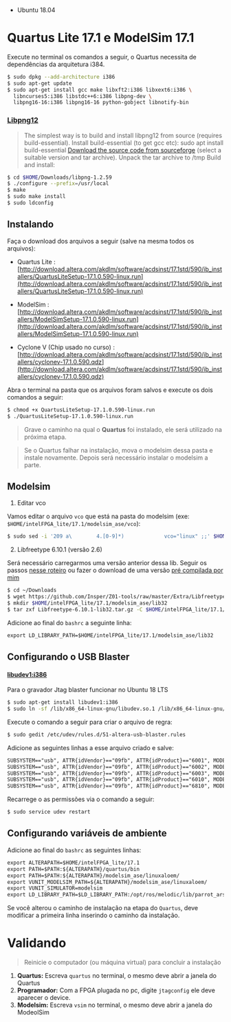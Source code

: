 - Ubuntu 18.04

# Quartus Lite 17.1 e ModelSim 17.1

Execute no terminal os comandos a seguir, o Quartus necessita de dependências da arquitetura i384.

``` bash
$ sudo dpkg --add-architecture i386
$ sudo apt-get update
$ sudo apt-get install gcc make libxft2:i386 libxext6:i386 \
  libncurses5:i386 libstdc++6:i386 libpng-dev \
  libpng16-16:i386 libpng16-16 python-gobject libnotify-bin 
```

### [Libpng12](http://www.bitsnbites.eu/installing-intelaltera-quartus-in-ubuntu-17-10/)

> The simplest way is to build and install libpng12 from source (requires build-essential).
>    Install build-essential (to get gcc etc): sudo apt install build-essential
>    [Download the source code from sourceforge](https://sourceforge.net/projects/libpng/files/libpng12/1.2.59/libpng-1.2.59.tar.xz/download) (select a suitable version and tar archive).
>    Unpack the tar archive to /tmp
>    Build and install:

```bash
$ cd $HOME/Downloads/libpng-1.2.59
$ ./configure --prefix=/usr/local
$ make
$ sudo make install
$ sudo ldconfig
```


## Instalando  

Faça o download dos arquivos a seguir (salve na mesma todos os arquivos):

- Quartus Lite : [http://download.altera.com/akdlm/software/acdsinst/17.1std/590/ib_installers/QuartusLiteSetup-17.1.0.590-linux.run](http://download.altera.com/akdlm/software/acdsinst/17.1std/590/ib_installers/QuartusLiteSetup-17.1.0.590-linux.run)

-  ModelSim : [http://download.altera.com/akdlm/software/acdsinst/17.1std/590/ib_installers/ModelSimSetup-17.1.0.590-linux.run](http://download.altera.com/akdlm/software/acdsinst/17.1std/590/ib_installers/ModelSimSetup-17.1.0.590-linux.run)

-  Cyclone V (Chip usado no curso) : [http://download.altera.com/akdlm/software/acdsinst/17.1std/590/ib_installers/cyclonev-17.1.0.590.qdz](http://download.altera.com/akdlm/software/acdsinst/17.1std/590/ib_installers/cyclonev-17.1.0.590.qdz)

Abra o terminal na pasta que os arquivos foram salvos e execute os dois comandos a seguir:

``` bash
$ chmod +x QuartusLiteSetup-17.1.0.590-linux.run
$ ./QuartusLiteSetup-17.1.0.590-linux.run
```

>  Grave o caminho na qual o **Quartus** foi instalado, ele será utilizado na próxima etapa.

> Se o Quartus falhar na instalação, mova o modelsim dessa pasta e instale novamente. Depois será necessário instalar o modelsim a parte.

## Modelsim

1. Editar vco

Vamos editar o arquivo `vco` que está na pasta do modelsim (exe: `$HOME/intelFPGA_lite/17.1/modelsim_ase/vco`):

```bash
$ sudo sed -i '209 a\        4.[0-9]*)             vco="linux" ;;' $HOME/intelFPGA_lite/17.1/modelsim_ase/vco
```

2. Libfreetype 6.10.1 (versão 2.6)

Será necessário carregarmos uma versão anterior dessa lib. Seguir os passos [nesse roteiro](https://gist.github.com/PrieureDeSion/e2c0945cc78006b00d4206846bdb7657#stage-2) ou fazer o download de uma versão [pré compilada por mim](https://github.com/Insper/Z01-tools/raw/master/Extra/Libfreetype-6.10.1-lib32.tar.gz)

```bash
$ cd ~/Downloads
$ wget https://github.com/Insper/Z01-tools/raw/master/Extra/Libfreetype-6.10.1-lib32.tar.gz
$ mkdir $HOME/intelFPGA_lite/17.1/modelsim_ase/lib32
$ tar zxf Libfreetype-6.10.1-lib32.tar.gz -C $HOME/intelFPGA_lite/17.1/modelsim_ase/lib32
```

Adicione ao final do  `bashrc` a seguinte linha:

```diff
export LD_LIBRARY_PATH=$HOME/intelFPGA_lite/17.1/modelsim_ase/lib32
```

## Configurando o USB Blaster

#### [libudev1:i386](https://forums.intel.com/s/question/0D50P00003yySE5SAM/newbie-usb-blaster-on-ubuntu-linux-xenial-1604-wont-probe-chain?language=en_US)

Para o gravador Jtag blaster funcionar no Ubuntu 18 LTS

``` bash
$ sudo apt-get install libudev1:i386
$ sudo ln -sf /lib/x86_64-linux-gnu/libudev.so.1 /lib/x86_64-linux-gnu/libudev.so.0
```

Execute o comando a seguir para criar o arquivo de regra:

``` bash
$ sudo gedit /etc/udev/rules.d/51-altera-usb-blaster.rules
```

Adicione as seguintes linhas a esse arquivo criado e salve:

```diff
SUBSYSTEM=="usb", ATTR{idVendor}=="09fb", ATTR{idProduct}=="6001", MODE="0666"
SUBSYSTEM=="usb", ATTR{idVendor}=="09fb", ATTR{idProduct}=="6002", MODE="0666"
SUBSYSTEM=="usb", ATTR{idVendor}=="09fb", ATTR{idProduct}=="6003", MODE="0666"
SUBSYSTEM=="usb", ATTR{idVendor}=="09fb", ATTR{idProduct}=="6010", MODE="0666"
SUBSYSTEM=="usb", ATTR{idVendor}=="09fb", ATTR{idProduct}=="6810", MODE="0666"
```

Recarrege o as permissões via o comando a seguir:

``` bash
$ sudo service udev restart
```

## Configurando variáveis de ambiente

Adicione ao final do `bashrc` as seguintes linhas:

```diff
export ALTERAPATH=$HOME/intelFPGA_lite/17.1
export PATH=$PATH:${ALTERAPATH}/quartus/bin
export PATH=$PATH:${ALTERAPATH}/modelsim_ase/linuxaloem/
export VUNIT_MODELSIM_PATH=${ALTERAPATH}/modelsim_ase/linuxaloem/
export VUNIT_SIMULATOR=modelsim
export LD_LIBRARY_PATH=$LD_LIBRARY_PATH:/opt/ros/melodic/lib/parrot_arsdk/:${ALTERAPATH}/modelsim_ase/lib32
```

Se você alterou o caminho de instalação na etapa do `Quartus`, deve modificar a primeira linha inserindo o caminho da instalação.


# Validando 

>  Reinicie o computador (ou máquina virtual) para concluir a instalação

1. **Quartus:** Escreva `quartus` no terminal, o mesmo deve abrir a janela do Quartus
1. **Programador:** Com a FPGA plugada no pc, digite `jtagconfig` ele deve aparecer o device.
1. **Modelsim:** Escreva `vsim` no terminal, o mesmo deve abrir a janela do ModeolSim

